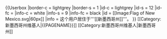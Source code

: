 {{Userbox
  |border-c = lightgrey
  |border-s = 1
  |id-c     = lightgrey
  |id-s     = 12
  |id-fc    = 
  |info-c   = white
  |info-s   = 9
  |info-fc  = black
  |id       = [[Image:Flag of New Mexico.svg|60px]]
  |info     = 这个用户居住于'''[[新墨西哥州]]'''。
}}<includeonly>
[[Category:新墨西哥州维基人|{{PAGENAME}}]]
</includeonly><noinclude>
[[Category:新墨西哥州维基人|新墨西哥州]]
</noinclude>